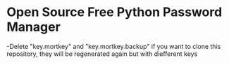 # Open Source Free Python Password Manager
-Delete "key.mortkey" and "key.mortkey.backup" if you want to clone this repository, they will be regenerated again but with diefferent keys
